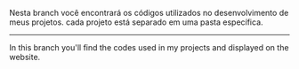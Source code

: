 Nesta branch você encontrará os códigos utilizados no desenvolvimento de meus projetos. cada projeto está separado em uma pasta específica. 

------------------------------------------------------------------------------------------------------------------------

In this branch you'll find the codes used in my projects and displayed on the website. 